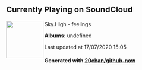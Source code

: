 ## Currently Playing on SoundCloud

[<img align="left" width="100" src="https://i1.sndcdn.com/artworks-000232432315-jf8b4a-t120x120.jpg">](https://soundcloud.com/skyhighbeatss/feelings)

Sky.High - feelings

**Albums**: undefined

Last updated at 17/07/2020 15:05

#### Generated with [20chan/github-now](https://github.com/20chan/github-now)


<!--
**20chan/20chan** is a ✨ _special_ ✨ repository because its `README.md` (this file) appears on your GitHub profile.

Here are some ideas to get you started:

- 🔭 I’m currently working on ...
- 🌱 I’m currently learning ...
- 👯 I’m looking to collaborate on ...
- 🤔 I’m looking for help with ...
- 💬 Ask me about ...
- 📫 How to reach me: ...
- 😄 Pronouns: ...
- ⚡ Fun fact: ...
-->
